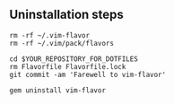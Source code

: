 ## Uninstallation steps

    rm -rf ~/.vim-flavor
    rm -rf ~/.vim/pack/flavors

    cd $YOUR_REPOSITORY_FOR_DOTFILES
    rm Flavorfile Flavorfile.lock
    git commit -am 'Farewell to vim-flavor'

    gem uninstall vim-flavor




<!-- vim: set expandtab shiftwidth=4 softtabstop=4 textwidth=78 : -->
